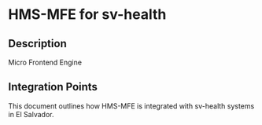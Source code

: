 # HMS-MFE for sv-health

## Description

Micro Frontend Engine

## Integration Points

This document outlines how HMS-MFE is integrated with sv-health systems in El Salvador.
